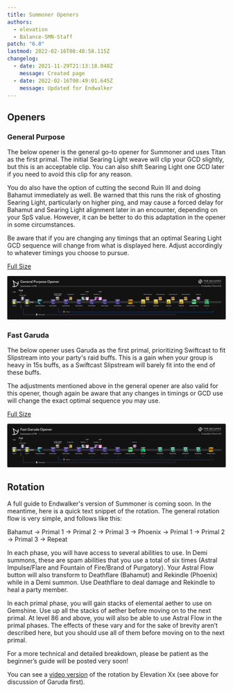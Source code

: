 ```yaml
---
title: Summoner Openers
authors:
  - elevation
  - Balance-SMN-Staff
patch: "6.0"
lastmod: 2022-02-16T08:48:58.115Z
changelog:
  - date: 2021-11-29T21:13:18.048Z
    message: Created page
  - date: 2022-02-16T08:49:01.645Z
    message: Updated for Endwalker
---
```

## Openers

### General Purpose

The below opener is the general go-to opener for Summoner and uses Titan as the first primal. The initial Searing Light weave will clip your GCD slightly, but this is an acceptable clip. You can also shift Searing Light one GCD later if you need to avoid this clip for any reason.

You do also have the option of cutting the second Ruin III and doing Bahamut immediately as well. Be warned that this runs the risk of ghosting Searing Light, particularly on higher ping, and may cause a forced delay for Bahamut and Searing Light alignment later in an encounter, depending on your SpS value. However, it can be better to do this adaptation in the opener in some circumstances.

Be aware that if you are changing any timings that an optimal Searing Light GCD sequence will change from what is displayed here. Adjust accordingly to whatever timings you choose to pursue.

[Full Size](/img/jobs/smn/smnopener_0000_general.png)

![Summoner - General Opener](/img/jobs/smn/smnopener_0000_general.png)

### Fast Garuda

The below opener uses Garuda as the first primal, prioritizing Swiftcast to fit Slipstream into your party's raid buffs. This is a gain when your group is heavy in 15s buffs, as a Swiftcast Slipstream will barely fit into the end of these buffs.

The adjustments mentioned above in the general opener are also valid for this opener, though again be aware that any changes in timings or GCD use will change the exact optimal sequence you may use.

[Full Size](/img/jobs/smn/smnopener_0001_fastgaruda.png)

![Summoner - Fast Garuda Opener](/img/jobs/smn/smnopener_0001_fastgaruda.png)

## Rotation

A full guide to Endwalker's version of Summoner is coming soon.  In the meantime, here is a quick text snippet of the rotation. The general rotation flow is very simple, and follows like this:

Bahamut -> Primal 1 -> Primal 2 -> Primal 3 -> Phoenix -> Primal 1 -> Primal 2 -> Primal 3 -> Repeat

In each phase, you will have access to several abilities to use. In Demi summons, these are spam abilities that you use a total of six times (Astral Impulse/Flare and Fountain of Fire/Brand of Purgatory). Your Astral Flow button will also transform to Deathflare (Bahamut) and Rekindle (Phoenix) while in a Demi summon. Use Deathflare to deal damage and Rekindle to heal a party member.

In each primal phase, you will gain stacks of elemental aether to use on Gemshine. Use up all the stacks of aether before moving on to the next primal. At level 86 and above, you will also be able to use Astral Flow in the primal phases. The effects of these vary and for the sake of brevity aren’t described here, but you should use all of them before moving on to the next primal.

For a more technical and detailed breakdown, please be patient as the beginner’s guide will be posted very soon!

You can see a [video version](https://www.youtube.com/watch?v=Fe4eHzdWZE8) of the rotation by Elevation Xx (see above for discussion of Garuda first).